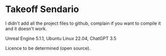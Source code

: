 # Takeoff Sendario

I didn't add all the project files to github, complain if you want to compile it and it doesn't work.

Unreal Engine 5.1.1, Ubuntu Linux 22.04, ChatGPT 3.5

Licence to be determined (open source).

